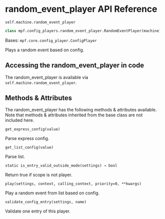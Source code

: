 # random_event_player API Reference

`self.machine.random_event_player`

``` python
class mpf.config_players.random_event_player.RandomEventPlayer(machine)
```

Bases: `mpf.core.config_player.ConfigPlayer`

Plays a random event based on config.

## Accessing the random_event_player in code

The random_event_player is available via `self.machine.random_event_player`.

## Methods & Attributes

The random_event_player has the following methods & attributes available. Note that methods & attributes inherited from the base class are not included here.

`get_express_config(value)`

Parse express config.

`get_list_config(value)`

Parse list.

`static is_entry_valid_outside_mode(settings) → bool`

Return true if scope is not player.

`play(settings, context, calling_context, priority=0, **kwargs)`

Play a random event from list based on config.

`validate_config_entry(settings, name)`

Validate one entry of this player.
